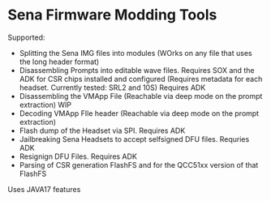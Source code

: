 # Sena Firmware Modding Tools
Supported: 
 * Splitting the Sena IMG files into modules (WOrks on any file that uses the long header format)
 * Disassembling Prompts into editable wave files. Requires SOX and the ADK for CSR chips installed and configured
    (Requires metadata for each headset. Currently tested: SRL2 and 10S) Requires ADK
 * Disassembling the VMApp File (Reachable via deep mode on the prompt extraction) WIP
 * Decoding VMApp FIle header (Reachable via deep mode on the prompt extraction)
 * Flash dump of the Headset via SPI. Requires ADK
 * Jailbreaking Sena Headsets to accept selfsigned DFU files. Requries ADK
 * Resignign DFU Files. Requires ADK
 * Parsing of CSR generation FlashFS and for the QCC51xx version of that FlashFS

Uses JAVA17 features